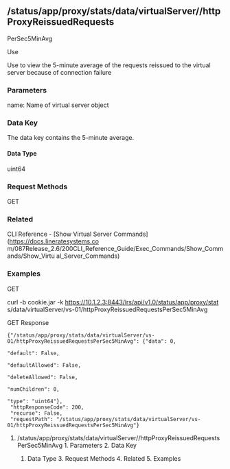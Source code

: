 ## /status/app/proxy/stats/data/virtualServer/<name>/httpProxyReissuedRequests
PerSec5MinAvg

Use

Use to view the 5-minute average of the requests reissued to the virtual
server because of connection failure

### Parameters

name: Name of virtual server object

### Data Key

The data key contains the 5-minute average.

#### Data Type

uint64

### Request Methods

GET

### Related

CLI Reference - [Show Virtual Server Commands](https://docs.lineratesystems.co
m/087Release_2.6/200CLI_Reference_Guide/Exec_Commands/Show_Commands/Show_Virtu
al_Server_Commands)

### Examples

GET

curl -b cookie.jar -k https://10.1.2.3:8443/lrs/api/v1.0/status/app/proxy/stat
s/data/virtualServer/vs-01/httpProxyReissuedRequestsPerSec5MinAvg

GET Response

    
    
    {"/status/app/proxy/stats/data/virtualServer/vs-01/httpProxyReissuedRequestsPerSec5MinAvg": {"data": 0,
                                                                                               "default": False,
                                                                                               "defaultAllowed": False,
                                                                                               "deleteAllowed": False,
                                                                                               "numChildren": 0,
                                                                                               "type": "uint64"},
     "httpResponseCode": 200,
     "recurse": False,
     "requestPath": "/status/app/proxy/stats/data/virtualServer/vs-01/httpProxyReissuedRequestsPerSec5MinAvg"}
    

  1. /status/app/proxy/stats/data/virtualServer/<name>/httpProxyReissuedRequestsPerSec5MinAvg
    1. Parameters
    2. Data Key
      1. Data Type
    3. Request Methods
    4. Related
    5. Examples

